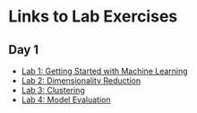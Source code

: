 # Links to Lab Exercises

## Day 1

- [Lab 1: Getting Started with Machine Learning](https://mybinder.org/v2/gh/wfondrie/asms-ml-short-course/main?filepath=notebooks%2F1_introduction.ipynb)
- [Lab 2: Dimensionality Reduction](https://wfondrie.github.io/asms-ml-short-course/2_dimensionality_reduction/)
- [Lab 3: Clustering](https://mybinder.org/v2/gh/wfondrie/asms-ml-short-course/main?filepath=notebooks%2F3_clustering.ipynb)
- [Lab 4: Model Evaluation](https://mybinder.org/v2/gh/wfondrie/asms-ml-short-course/main?filepath=notebooks%2F4_model_evaluation.ipynb)

<!--
## Day 2

- [Lab 5: Logistic Regression](https://mybinder.org/v2/gh/wfondrie/asms-ml-short-course/main?filepath=notebooks%2F5_logistic_regression.ipynb)
- [Lab 6: Support Vector Machines](https://mybinder.org/v2/gh/wfondrie/asms-ml-short-course/main?filepath=notebooks%2F6_svms.ipynb)
- [Lab 7: Random Forest](https://mybinder.org/v2/gh/wfondrie/asms-ml-short-course/main?filepath=notebooks%2F7_random_forest.ipynb)
- [Lab 8: Neural Networks](https://wfondrie.github.io/asms-ml-short-course/8_neural_networks/)
-->
